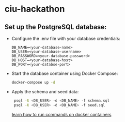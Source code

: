 # ciu-hackathon

## Set up the PostgreSQL database:

- Configure the .env file with your database credentials:
  ```
  DB_NAME=<your-database-name>
  DB_USER=<your-database-username>
  DB_PASSWORD=<your-database-password>
  DB_HOST=<your-database-host>
  DB_PORT=<your-databse-port>
  ```
- Start the database container using Docker Compose:
  ```bash
  docker-compose up -d
  ```
- Apply the schema and seed data:
  ```bash
   psql -U <DB_USER> -d <DB_NAME> -f schema.sql
   psql -U <DB_USER> -d <DB_NAME> -f seed.sql
  ```
  [learn how to run commands on docker containers](https://docs.docker.com/reference/cli/docker/container/exec/)

